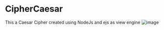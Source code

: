 ﻿# CipherCaesar
 This a Caesar Cipher created using NodeJs and ejs as view engine
![image](https://github.com/daywave/CipherCaesar/assets/107875333/1772bd5c-6e03-4452-9fae-694458bd96d8)
